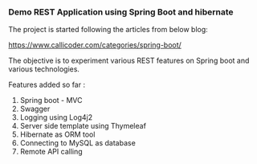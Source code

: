 ### Demo REST Application using Spring Boot and hibernate

The project is started following the articles from below blog:

https://www.callicoder.com/categories/spring-boot/

The objective is to experiment various REST features on Spring boot and various technologies.

Features added so far :

1. Spring boot - MVC
2. Swagger
3. Logging using Log4j2
4. Server side template using Thymeleaf
5. Hibernate as ORM tool
6. Connecting to MySQL as database
7. Remote API calling